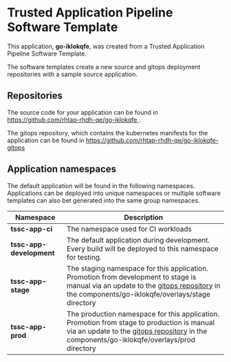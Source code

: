 # Trusted Application Pipeline Software Template

This application, **go-iklokqfe**, was created from a Trusted Application Pipeline Software Template.

The software templates create a new source and gitops deployment repositories with a sample source application. 

## Repositories

The source code for your application can be found in [https://github.com/rhtap-rhdh-qe/go-iklokqfe ](https://github.com/rhtap-rhdh-qe/go-iklokqfe ).
 
The gitops repository, which contains the kubernetes manifests for the application can be found in 
[https://github.com/rhtap-rhdh-qe/go-iklokqfe-gitops ](https://github.com/rhtap-rhdh-qe/go-iklokqfe-gitops ) 

## Application namespaces 

The default application will be found in the following namespaces. Applications can be deployed into unique namespaces or multiple software templates can also bet generated into the same group namespaces.  

|  Namespace   |  Description   |  
| -------- | -------- |
| **tssc-app-ci** | The namespace used for CI workloads |
| **tssc-app-development** | The default application during development. Every build will be deployed to this namespace for testing. |
| **tssc-app-stage** | The staging namespace for this application. Promotion from development to stage is manual via an update to the [gitops repository](https://github.com/rhtap-rhdh-qe/go-iklokqfe-gitops ) in the components/go-iklokqfe/overlays/stage directory |
| **tssc-app-prod** | The production namespace for this application. Promotion from stage to production is manual via an update to the [gitops repository](https://github.com/rhtap-rhdh-qe/go-iklokqfe-gitops ) in the components/go-iklokqfe/overlays/prod directory |